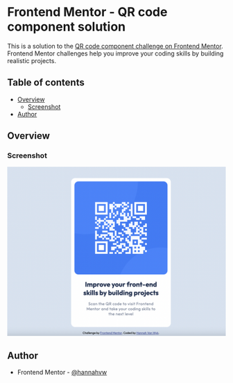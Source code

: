 # Frontend Mentor - QR code component solution

This is a solution to the [QR code component challenge on Frontend Mentor](https://www.frontendmentor.io/challenges/qr-code-component-iux_sIO_H). Frontend Mentor challenges help you improve your coding skills by building realistic projects. 

## Table of contents

- [Overview](#overview)
  - [Screenshot](#screenshot)
- [Author](#author)

## Overview

### Screenshot

![](./screenshot.jpg)

## Author

- Frontend Mentor - [@hannahvw](https://www.frontendmentor.io/profile/hannahvw)

